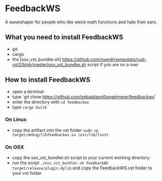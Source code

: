 # FeedbackWS
A waveshaper for people who like weird math functions and hate their ears.

## What you need to install FeedbackWS
- git
- cargo
- the [osx_vst_bundler.sh] https://github.com/overdrivenpotato/rust-vst2/blob/master/osx_vst_bundler.sh script if you are on a mac

## How to install FeedbackWS
- open a terminal
- type `git clone https://github.com/sebastianpfluegelmeier/feedbackws'
- enter the directory with `cd feedbackws`
- type `cargo build`
### On Linux
- copy the artifact into the vst folder `sudo cp target/debug/libfeedbackws.so /usr/lib/lxvst`
### On OSX
- copy the osx_vst_bundler.sh script to your current working directory
- run the script `./osx_vst_bundler.sh FeedbackWS target/release/plugin.dylib` and copy
the FeedbackWS.vst folder to your vst folder
